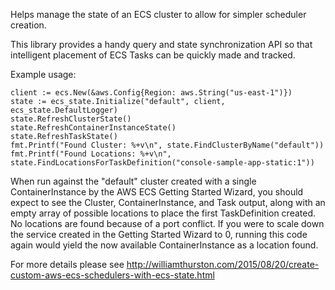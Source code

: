 Helps manage the state of an ECS cluster to allow for simpler scheduler creation.

This library provides a handy query and state synchronization API so that intelligent
placement of ECS Tasks can be quickly made and tracked.

Example usage:
```
client := ecs.New(&aws.Config{Region: aws.String("us-east-1")})
state := ecs_state.Initialize("default", client, ecs_state.DefaultLogger)
state.RefreshClusterState()
state.RefreshContainerInstanceState()
state.RefreshTaskState()
fmt.Printf("Found Cluster: %+v\n", state.FindClusterByName("default"))
fmt.Printf("Found Locations: %+v\n", state.FindLocationsForTaskDefinition("console-sample-app-static:1"))
```
When run against the "default" cluster created with a single ContainerInstance by the AWS ECS Getting Started Wizard,
you should expect to see the Cluster, ContainerInstance, and Task output, along with an empty array of possible locations
to place the first TaskDefinition created.  No locations are found because of a port conflict.  If you were to scale down
the service created in the Getting Started Wizard to 0, running this code again would yield the now available ContainerInstance
as a location found.

For more details please see http://williamthurston.com/2015/08/20/create-custom-aws-ecs-schedulers-with-ecs-state.html
